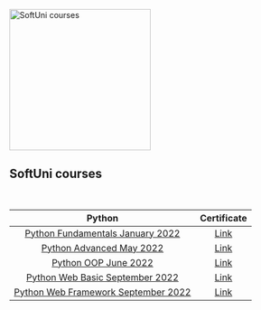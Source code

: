 <p align="left">
  <img width="250" src="https://upload.wikimedia.org/wikipedia/commons/7/76/Logo_Software_University_%28SoftUni%29_-_blue.png" alt="SoftUni courses">
</p>
<h2 align="left">SoftUni courses</h2>
<br />

|                                                         Python                                                          |                           Certificate                           |
|:-----------------------------------------------------------------------------------------------------------------------:|:---------------------------------------------------------------:|
| [Python Fundamentals January 2022](https://softuni.bg/trainings/3609/programming-fundamentals-with-python-january-2022) | [Link](https://softuni.bg/certificates/details/129052/89f8feff) |
|                 [Python Advanced May 2022](https://softuni.bg/trainings/3704/python-advanced-may-2022)                  | [Link](https://softuni.bg/certificates/details/135909/7c00c1d4) |
|                 [Python OOP June 2022](https://softuni.bg/trainings/3704/python-advanced-may-2022)                  | [Link](https://softuni.bg/certificates/details/140904/f5d21a1b) |
|                 [Python Web Basic September 2022](https://softuni.bg/trainings/3858/python-web-basics-september-2022)                  | [Link](https://softuni.bg/certificates/details/147065/3b35598e) |
|                 [Python Web Framework September 2022](https://softuni.bg/trainings/3859/python-web-framework-november-2022)                  | [Link](https://softuni.bg/certificates/details/152963/2a09954a) |
